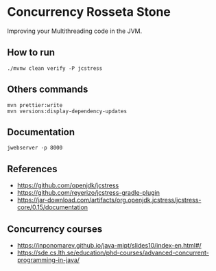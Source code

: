 # Concurrency Rosseta Stone

Improving your Multithreading code in the JVM.

## How to run

```
./mvnw clean verify -P jcstress
```

## Others commands

```
mvn prettier:write
mvn versions:display-dependency-updates
```

## Documentation

```
jwebserver -p 8000
```

## References

- https://github.com/openjdk/jcstress
- https://github.com/reyerizo/jcstress-gradle-plugin
- https://jar-download.com/artifacts/org.openjdk.jcstress/jcstress-core/0.15/documentation

## Concurrency courses

- https://inponomarev.github.io/java-mipt/slides10/index-en.html#/
- https://sde.cs.lth.se/education/phd-courses/advanced-concurrent-programming-in-java/
